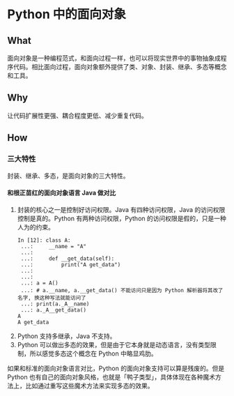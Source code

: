 # Python 中的面向对象

## What

面向对象是一种编程范式，和面向过程一样，也可以将现实世界中的事物抽象成程序代码。相比面向过程，面向对象额外提供了类、对象、封装、继承、多态等概念和工具。

## Why

让代码扩展性更强、耦合程度更低、减少重复代码。

## How

### 三大特性

封装、继承、多态，是面向对象的三大特性。

#### 和根正苗红的面向对象语言 Java 做对比

1. 封装的核心之一是控制好访问权限。Java 有四种访问权限，Java 的访问权限控制是真的。Python 有两种访问权限，Python 的访问权限是假的，只是一种人为的约束。
   ```ipython
   In [12]: class A:
    ...:     __name = "A"
    ...:
    ...:     def __get_data(self):
    ...:         print("A get_data")
    ...:
    ...:
    ...: a = A()
    ...: # a.__name, a.__get_data() 不能访问只是因为 Python 解析器将其改了名字, 换这种写法就能访问了
    ...: print(a._A__name)
    ...: a._A__get_data()
   A
   A get_data
   ```
2. Python 支持多继承，Java 不支持。
3. Python 可以做出多态的效果，但是由于它本身就是动态语言，没有类型限制，所以感觉多态这个概念在 Python 中略显鸡肋。

如果和标准的面向对象语言对比，Python 的面向对象支持可以算是残废的。但是 Python 也有自己的面向对象风格，也就是「鸭子类型」，具体体现在各种魔术方法上，比如通过重写这些魔术方法来实现多态的效果。
